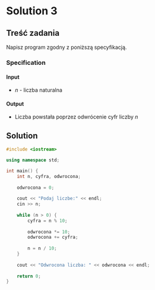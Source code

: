 # Solution 3

## Treść zadania

Napisz program zgodny z poniższą specyfikacją.

### Specification

#### Input

* $n$ - liczba naturalna

#### Output

* Liczba powstała poprzez odwrócenie cyfr liczby $n$

## Solution

```cpp
#include <iostream>

using namespace std;

int main() {
    int n, cyfra, odwrocona;
    
    odwrocona = 0;
    
    cout << "Podaj liczbe:" << endl;
    cin >> n;
    
    while (n > 0) {
        cyfra = n % 10;
        
        odwrocona *= 10;
        odwrocona += cyfra;
        
        n = n / 10;
    }
    
    cout << "Odwrocona liczba: " << odwrocona << endl;
    
    return 0;
}
```
